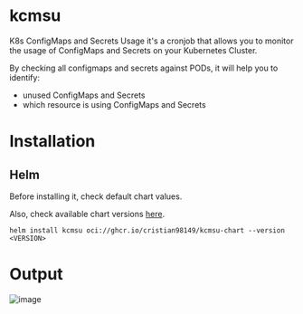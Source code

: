 # kcmsu
K8s ConfigMaps and Secrets Usage it's a cronjob that allows you to monitor the usage of ConfigMaps and Secrets on your Kubernetes Cluster.

By checking all configmaps and secrets against PODs, it will help you to identify:
- unused ConfigMaps and Secrets
- which resource is using ConfigMaps and Secrets

# Installation
## Helm
Before installing it, check default chart values.

Also, check available chart versions [here](https://github.com/cristian98149/kcmsu/pkgs/container/kcmsu-chart).

```helm install kcmsu oci://ghcr.io/cristian98149/kcmsu-chart --version <VERSION>```

# Output
![image](https://github.com/user-attachments/assets/d26176d1-78b3-4b4e-84d3-484a9e60909f)

